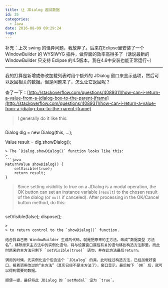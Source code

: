 ```yaml
---
title: 让 JDialog 返回数据
id: 35
categories:
  - Java
date: 2016-08-09 09:29:24
tags:
---
```


补充：上次 swing 的怪异问题，我放弃了。后来在Eclipse里安装了一个 WindowBuilder 的 WYSIWYG 插件，做界面的效率高得多了（话说最新的 WindowBuilder 只支持 Eclipse 的4.5版本，我在4.6中安装也能正常运行~）

* * *

我的打算是新增或修改加载列表时用个额外的 JDialog 窗口来显示选项，然后可以返回相关的数据。但是问题来了，怎么让它返回呢？

查了一下：[http://stackoverflow.com/questions/4089311/how-can-i-return-a-value-from-a-jdialog-box-to-the-parent-jframe](http://stackoverflow.com/questions/4089311/how-can-i-return-a-value-from-a-jdialog-box-to-the-parent-jframe)

> I generally do it like this:
>
> ```java
Dialog dlg = new Dialog(this, ...);

Value result = dlg.showDialog();
```
> The `Dialog.showDialog()` function looks like this:
>
```java
ReturnValue showDialog() {
    setVisible(true);
    return result;
}
```
> 
> Since setting visibility to true on a JDialog is a modal operation, the OK button can set an instance variable (`result`) to the chosen result of the dialog (or `null` if canceled). After processing in the OK/Cancel button method, do this:
> 
> ```java
setVisible(false);
dispose();
```
> 
> to return control to the `showDialog()` function.

结合我自己用 WindowBuilder 生成的代码，就是把原来的主方法，改成“数据类型 方法名”，移除原来主方法中的实例化语句，将与设置窗口属性有关的语句移到构造方法那里。而此时原来的主方法只剩下 `setVisible(true)` 语句，并在此方法最后return。

调用的时候，先实例化这个包含这个 `JDialog` 的类，此时经过构造方法，已经加载好窗口，接着调用改过的“主方法”（其实已经不是主方法了），窗口显示。最后按下 `OK` 后，就可以得到需要的数据。

顺便一提，最好将此 JDialog 的 `setModal` 设为 `true`。
